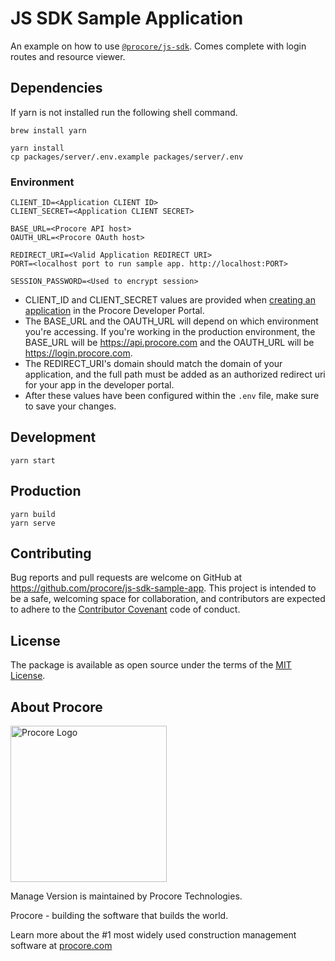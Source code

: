 # JS SDK Sample Application

An example on how to use [`@procore/js-sdk`](https://www.npmjs.com/package/@procore/js-sdk). Comes complete with login routes and resource viewer.

## Dependencies

If yarn is not installed run the following shell command.

```shell
brew install yarn
```

```shell
yarn install
cp packages/server/.env.example packages/server/.env
```

### Environment

```text
CLIENT_ID=<Application CLIENT ID>
CLIENT_SECRET=<Application CLIENT SECRET>

BASE_URL=<Procore API host>
OAUTH_URL=<Procore OAuth host>

REDIRECT_URI=<Valid Application REDIRECT URI>
PORT=<localhost port to run sample app. http://localhost:PORT>

SESSION_PASSWORD=<Used to encrypt session>
```

* CLIENT_ID and CLIENT_SECRET values are provided when [creating an application](https://developers.procore.com/documentation/new-application) in the Procore Developer Portal.
* The BASE_URL and the OAUTH_URL will depend on which environment you're accessing. If you're working in the production environment, the BASE_URL will be https://api.procore.com and the OAUTH_URL will be https://login.procore.com.
* The REDIRECT_URI's domain should match the domain of your application, and the full path must be added as an authorized redirect uri for your app in the developer portal.
* After these values have been configured within the `.env` file, make sure to save your changes.

## Development

```shell
yarn start
```

## Production

```shell
yarn build
yarn serve
```

## Contributing

Bug reports and pull requests are welcome on GitHub at https://github.com/procore/js-sdk-sample-app. This project is
intended to be a safe, welcoming space for collaboration, and contributors are expected to adhere to the
[Contributor Covenant](http://contributor-covenant.org) code of conduct.

## License

The package is available as open source under the terms of the [MIT License](http://opensource.org/licenses/MIT).

## About Procore

<img
  src="https://www.procore.com/images/procore_logo.png"
  alt="Procore Logo"
  width="250px"
/>

Manage Version is maintained by Procore Technologies.

Procore - building the software that builds the world.

Learn more about the #1 most widely used construction management software at [procore.com](https://www.procore.com/)
